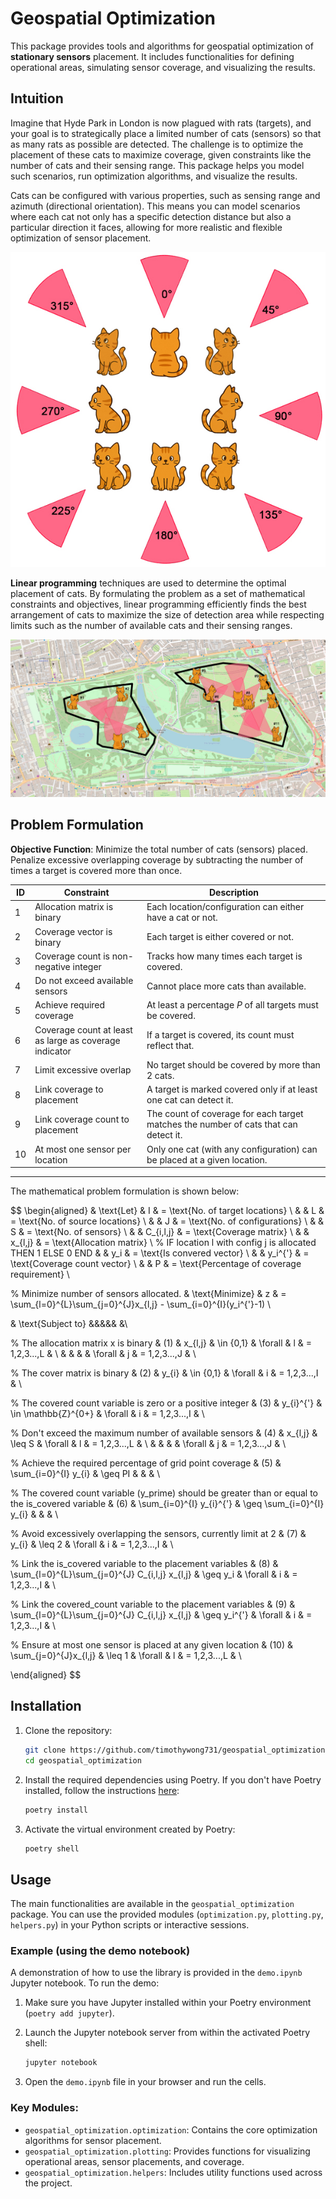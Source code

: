 # Geospatial Optimization

This package provides tools and algorithms for geospatial optimization of **stationary sensors** placement. It includes functionalities for defining operational areas, simulating sensor coverage, and visualizing the results.

## Intuition

Imagine that Hyde Park in London is now plagued with rats (targets), and your goal is to strategically place a limited number of cats (sensors) so that as many rats as possible are detected. The challenge is to optimize the placement of these cats to maximize coverage, given constraints like the number of cats and their sensing range. This package helps you model such scenarios, run optimization algorithms, and visualize the results.

Cats can be configured with various properties, such as sensing range and azimuth (directional orientation). This means you can model scenarios where each cat not only has a specific detection distance but also a particular direction it faces, allowing for more realistic and flexible optimization of sensor placement.

![Alt text](assets/cats.jpg "Cats")

**Linear programming** techniques are used to determine the optimal placement of cats. By formulating the problem as a set of mathematical constraints and objectives, linear programming efficiently finds the best arrangement of cats to maximize the size of detection area while respecting limits such as the number of available cats and their sensing ranges.

![Alt text](assets/cats_map.jpg "Cats Maps")

## Problem Formulation


**Objective Function**: Minimize the total number of cats (sensors) placed. Penalize excessive overlapping coverage by subtracting the number of times a target is covered more than once.

|ID |Constraint| Description|
|-----|-----|-----|
|1|Allocation matrix is binary|Each location/configuration can either have a cat or not.|
|2|Coverage vector is binary|Each target is either covered or not.|
|3|Coverage count is non-negative integer|Tracks how many times each target is covered.|
|4|Do not exceed available sensors|Cannot place more cats than available.|
|5|Achieve required coverage|At least a percentage $P$ of all targets must be covered.|
|6|Coverage count at least as large as coverage indicator|If a target is covered, its count must reflect that.|
|7|Limit excessive overlap|No target should be covered by more than 2 cats.|
|8|Link coverage to placement|A target is marked covered only if at least one cat can detect it.|
|9|Link coverage count to placement|The count of coverage for each target matches the number of cats that can detect it.|
|10|At most one sensor per location|Only one cat (with any configuration) can be placed at a given location.|

---
The mathematical problem formulation is shown below:

$$
\begin{aligned}
  & \text{Let} & 
      I         & = \text{No. of target locations} \\
  & & L         & = \text{No. of source locations} \\
  & & J         & = \text{No. of configurations} \\
  & & S         & = \text{No. of sensors} \\
  & & C_{i,l,j} & = \text{Coverage matrix} \\
  & & x_{l,j}   & = \text{Allocation matrix} \\ % IF location l with config j is allocated THEN 1 ELSE 0 END
  & & y_i       & = \text{Is convered vector} \\
  & & y_i^{'}   & = \text{Coverage count vector} \\
  & & P         & = \text{Percentage of coverage requirement} \\


  % Minimize number of sensors allocated.
  & \text{Minimize} & z & = \sum_{l=0}^{L}\sum_{j=0}^{J}x_{l,j} - \sum_{i=0}^{I}(y_i^{'}-1) \\


  & \text{Subject to} &&&&&   &\\

  % The allocation matrix x is binary
  & (1)         & x_{l,j}     & \in \{0,1\}       & \forall   & l   & = 1,2,3...,L & \\
  &             &             &                   & \forall   & j   & = 1,2,3...,J & \\

  % The cover matrix is binary
  & (2)         & y_{i}       & \in \{0,1\}       & \forall   & i   & = 1,2,3...,I & \\

  % The covered count variable is zero or a positive integer
  & (3)         & y_{i}^{'}   & \in \mathbb{Z}^{0+}   & \forall   & i   & = 1,2,3...,I & \\
 
  % Don't exceed the maximum number of available sensors
  & (4)         & x_{l,j}     & \leq S            & \forall   & l   & = 1,2,3...,L & \\
  &             &             &                   & \forall   & j   & = 1,2,3...,J & \\

  % Achieve the required percentage of grid point coverage
  & (5)         & \sum_{i=0}^{I} y_{i}
                              & \geq PI           &           &                    & \\
                              
  % The covered count variable (y_prime) should  be greater than or equal to the is_covered variable
  & (6)         & \sum_{i=0}^{I} y_{i}^{'}
                              & \geq \sum_{i=0}^{I} y_{i}
                                                  &           &                    & \\

  % Avoid excessively overlapping the sensors, currently limit at 2
  & (7)         & y_{i}       & \leq 2            & \forall   & i   & = 1,2,3...,I & \\

  % Link the is_covered variable to the placement variables
  & (8)         & \sum_{l=0}^{L}\sum_{j=0}^{J} C_{i,l,j} x_{l,j} 
                              & \geq y_i          & \forall   & i   & = 1,2,3...,I & \\
  
  % Link the covered_count variable to the placement variables
  & (9)         & \sum_{l=0}^{L}\sum_{j=0}^{J} C_{i,l,j} x_{l,j} 
                              & \geq y_i^{'}      & \forall   & i   & = 1,2,3...,I & \\

  % Ensure at most one sensor is placed at any given location
  & (10)         & \sum_{j=0}^{J}x_{l,j} 
                              & \leq 1            & \forall   & l   & = 1,2,3...,L & \\

  
\end{aligned}
$$



## Installation

1.  Clone the repository:

    ```bash
    git clone https://github.com/timothywong731/geospatial_optimization.git
    cd geospatial_optimization
    ```

2.  Install the required dependencies using Poetry. If you don't have Poetry installed, follow the instructions [here](https://python-poetry.org/docs/#installation):

    ```bash
    poetry install
    ```

3.  Activate the virtual environment created by Poetry:

    ```bash
    poetry shell
    ```

## Usage

The main functionalities are available in the `geospatial_optimization` package. You can use the provided modules (`optimization.py`, `plotting.py`, `helpers.py`) in your Python scripts or interactive sessions.

### Example (using the demo notebook)

A demonstration of how to use the library is provided in the `demo.ipynb` Jupyter notebook. To run the demo:

1.  Make sure you have Jupyter installed within your Poetry environment (`poetry add jupyter`).
2.  Launch the Jupyter notebook server from within the activated Poetry shell:

    ```bash
    jupyter notebook
    ```

3.  Open the `demo.ipynb` file in your browser and run the cells.

### Key Modules:

-   `geospatial_optimization.optimization`: Contains the core optimization algorithms for sensor placement.
-   `geospatial_optimization.plotting`: Provides functions for visualizing operational areas, sensor placements, and coverage.
-   `geospatial_optimization.helpers`: Includes utility functions used across the project.

